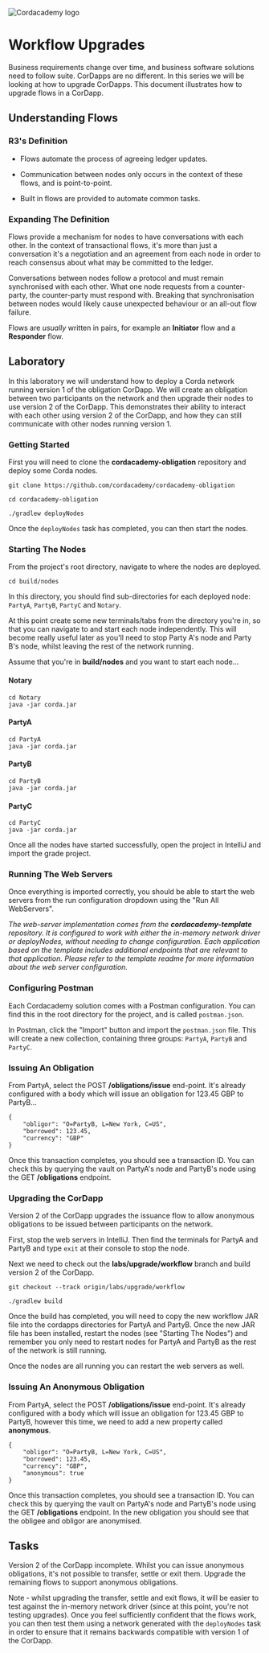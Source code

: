 ![Cordacademy logo](https://raw.githubusercontent.com/cordacademy/cordacademy.github.io/master/content/images/logo-combined.png)

# Workflow Upgrades

Business requirements change over time, and business software solutions need to follow suite. CorDapps are no different. In this series we will be looking at how to upgrade CorDapps. This document illustrates how to upgrade flows in a CorDapp.

## Understanding Flows

### R3's Definition

- Flows automate the process of agreeing ledger updates.

- Communication between nodes only occurs in the context of these flows, and is point-to-point.

- Built in flows are provided to automate common tasks.

### Expanding The Definition

Flows provide a mechanism for nodes to have conversations with each other. In the context of transactional flows, it's more than just a conversation it's a negotiation and an agreement from each node in order to reach consensus about what may be committed to the ledger.

Conversations between nodes follow a protocol and must remain synchronised with each other. What one node requests from a counter-party, the counter-party must respond with. Breaking that synchronisation between nodes would likely cause unexpected behaviour or an all-out flow failure.

Flows are _usually_ written in pairs, for example an **Initiator** flow and a **Responder** flow.

## Laboratory

In this laboratory we will understand how to deploy a Corda network running version 1 of the obligation CorDapp. We will create an obligation between two participants on the network and then upgrade their nodes to use version 2 of the CorDapp. This demonstrates their ability to interact with each other using version 2 of the CorDapp, and how they can still communicate with other nodes running version 1.

### Getting Started

First you will need to clone the **cordacademy-obligation** repository and deploy some Corda nodes.

```
git clone https://github.com/cordacademy/cordacademy-obligation

cd cordacademy-obligation

./gradlew deployNodes
```

Once the `deployNodes` task has completed, you can then start the nodes. 

### Starting The Nodes

From the project's root directory, navigate to where the nodes are deployed.

```
cd build/nodes
```

In this directory, you should find sub-directories for each deployed node: `PartyA`, `PartyB`, `PartyC` and `Notary`.

At this point create some new terminals/tabs from the directory you're in, so that you can navigate to and start each node independently. This will become really useful later as you'll need to stop Party A's node and Party B's node, whilst leaving the rest of the network running.

Assume that you're in **build/nodes** and you want to start each node...

#### Notary

```
cd Notary
java -jar corda.jar
```

#### PartyA

```
cd PartyA
java -jar corda.jar
```

#### PartyB

```
cd PartyB
java -jar corda.jar
```

#### PartyC

```
cd PartyC
java -jar corda.jar
```

Once all the nodes have started successfully, open the project in IntelliJ and import the grade project. 

### Running The Web Servers

Once everything is imported correctly, you should be able to start the web servers from the run configuration dropdown using the "Run All WebServers".

_The web-server implementation comes from the **cordacademy-template** repository. It is configured to work with either the in-memory network driver or deployNodes, without needing to change configuration. Each application based on the template includes additional endpoints that are relevant to that application. Please refer to the template readme for more information about the web server configuration._

### Configuring Postman

Each Cordacademy solution comes with a Postman configuration. You can find this in the root directory for the project, and is called `postman.json`.

In Postman, click the "Import" button and import the `postman.json` file. This will create a new collection, containing three groups: `PartyA`, `PartyB` and `PartyC`.

### Issuing An Obligation

From PartyA, select the POST **/obligations/issue** end-point. It's already configured with a body which will issue an obligation for 123.45 GBP to PartyB...

```
{
	"obligor": "O=PartyB, L=New York, C=US",
	"borrowed": 123.45,
	"currency": "GBP"
}
```

Once this transaction completes, you should see a transaction ID. You can check this by querying the vault on PartyA's node and PartyB's node using the GET **/obligations** endpoint.

### Upgrading the CorDapp

Version 2 of the CorDapp upgrades the issuance flow to allow anonymous obligations to be issued between participants on the network.

First, stop the web servers in IntelliJ. Then find the terminals for PartyA and PartyB and type `exit` at their console to stop the node.

Next we need to check out the **labs/upgrade/workflow** branch and build version 2 of the CorDapp.

```
git checkout --track origin/labs/upgrade/workflow

./gradlew build
```

Once the build has completed, you will need to copy the new workflow JAR file into the cordapps directories for PartyA and PartyB. Once the new JAR file has been installed, restart the nodes (see "Starting The Nodes") and remember you only need to restart nodes for PartyA and PartyB as the rest of the network is still running.

Once the nodes are all running you can restart the web servers as well.

### Issuing An Anonymous Obligation

From PartyA, select the POST **/obligations/issue** end-point. It's already configured with a body which will issue an obligation for 123.45 GBP to PartyB, however this time, we need to add a new property called **anonymous**.

```
{
	"obligor": "O=PartyB, L=New York, C=US",
	"borrowed": 123.45,
	"currency": "GBP",
	"anonymous": true
}
```

Once this transaction completes, you should see a transaction ID. You can check this by querying the vault on PartyA's node and PartyB's node using the GET **/obligations** endpoint. In the new obligation you should see that the obligee and obligor are anonymised.

## Tasks

Version 2 of the CorDapp incomplete. Whilst you can issue anonymous obligations, it's not possible to transfer, settle or exit them. Upgrade the remaining flows to support anonymous obligations.

Note - whilst upgrading the transfer, settle and exit flows, it will be easier to test against the in-memory network driver (since at this point, you're not testing upgrades). Once you feel sufficiently confident that the flows work, you can then test them using a network generated with the `deployNodes` task in order to ensure that it remains backwards compatible with version 1 of the CorDapp.